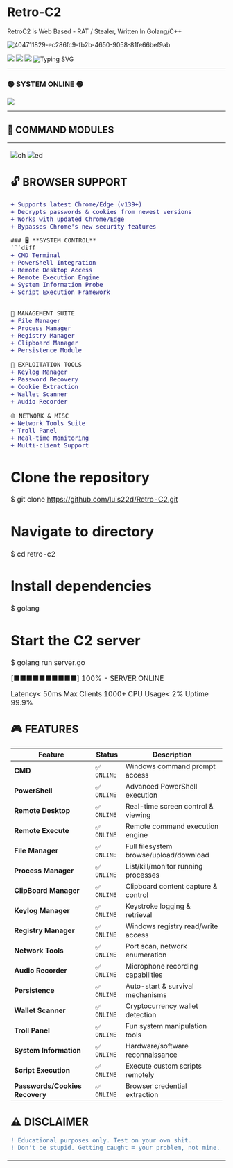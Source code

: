 # Retro-C2
RetroC2 is Web Based - RAT / Stealer,  Written In Golang/C++

![404711829-ec286fc9-fb2b-4650-9058-81fe66bef9ab](https://github.com/user-attachments/assets/5286811b-baa6-45ca-9fc3-9cb2f8edd22b)



<img src="https://img.shields.io/badge/STATUS-ACTIVE-00ff00?style=for-the-badge&labelColor=000000">
<img src="https://img.shields.io/badge/VERSION-2025-00ff00?style=for-the-badge&labelColor=000000">
<img src="https://img.shields.io/badge/CLIENTS-CONNECTED-00ff00?style=for-the-badge&labelColor=000000">

<img src="https://readme-typing-svg.herokuapp.com?font=Fira+Code&weight=700&size=30&pause=1000&color=00FF00&background=000000&center=true&vCenter=true&width=800&lines=ADVANCED+COMMAND+%26+CONTROL+FRAMEWORK;RETRO+TERMINAL+INTERFACE;FULL+SYSTEM+DOMINATION" alt="Typing SVG" />

---

### 🟢 **SYSTEM ONLINE** 🟢

<img src="https://img.shields.io/badge/░▒▓█ INITIALIZING RETRO C2 TERMINAL █▓▒░-000000?style=flat&labelColor=00ff00">

</div>

---

## 📡 **COMMAND MODULES**

<table>
<tr>
<td width="50%">

![ch](https://github.com/user-attachments/assets/571e56d2-62c3-48ba-a7bb-6bed17a3cd29)
![ed](https://github.com/user-attachments/assets/d4bfa289-da4f-4237-b8d9-999520f4bb9d)

## 🔓 **BROWSER SUPPORT**

```diff
+ Supports latest Chrome/Edge (v139+)
+ Decrypts passwords & cookies from newest versions
+ Works with updated Chrome/Edge
+ Bypasses Chrome's new security features

### 🖥️ **SYSTEM CONTROL**
```diff
+ CMD Terminal
+ PowerShell Integration  
+ Remote Desktop Access
+ Remote Execution Engine
+ System Information Probe
+ Script Execution Framework


🔧 MANAGEMENT SUITE
+ File Manager
+ Process Manager
+ Registry Manager
+ Clipboard Manager
+ Persistence Module

🎯 EXPLOITATION TOOLS
+ Keylog Manager
+ Password Recovery
+ Cookie Extraction
+ Wallet Scanner
+ Audio Recorder

🌐 NETWORK & MISC
+ Network Tools Suite
+ Troll Panel
+ Real-time Monitoring
+ Multi-client Support
```

# Clone the repository
$ git clone https://github.com/luis22d/Retro-C2.git

# Navigate to directory
$ cd retro-c2

# Install dependencies
$ golang

# Start the C2 server
$ golang run server.go

[■■■■■■■■■■] 100% - SERVER ONLINE


Latency< 50ms
Max Clients 1000+
CPU Usage< 2%
Uptime 99.9%


## 🎮 **FEATURES**

<div align="center">

| Feature | Status | Description |
|---------|--------|-------------|
| **CMD** | ✅ `ONLINE` | Windows command prompt access |
| **PowerShell** | ✅ `ONLINE` | Advanced PowerShell execution |
| **Remote Desktop** | ✅ `ONLINE` | Real-time screen control & viewing |
| **Remote Execute** | ✅ `ONLINE` | Remote command execution engine |
| **File Manager** | ✅ `ONLINE` | Full filesystem browse/upload/download |
| **Process Manager** | ✅ `ONLINE` | List/kill/monitor running processes |
| **ClipBoard Manager** | ✅ `ONLINE` | Clipboard content capture & control |
| **Keylog Manager** | ✅ `ONLINE` | Keystroke logging & retrieval |
| **Registry Manager** | ✅ `ONLINE` | Windows registry read/write access |
| **Network Tools** | ✅ `ONLINE` | Port scan, network enumeration |
| **Audio Recorder** | ✅ `ONLINE` | Microphone recording capabilities |
| **Persistence** | ✅ `ONLINE` | Auto-start & survival mechanisms |
| **Wallet Scanner** | ✅ `ONLINE` | Cryptocurrency wallet detection |
| **Troll Panel** | ✅ `ONLINE` | Fun system manipulation tools |
| **System Information** | ✅ `ONLINE` | Hardware/software reconnaissance |
| **Script Execution** | ✅ `ONLINE` | Execute custom scripts remotely |
| **Passwords/Cookies Recovery** | ✅ `ONLINE` | Browser credential extraction |

</div>


## ⚠️ **DISCLAIMER**

```diff
! Educational purposes only. Test on your own shit.
! Don't be stupid. Getting caught = your problem, not mine.
